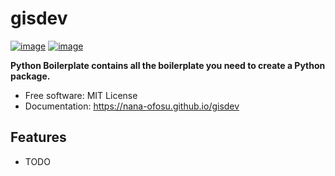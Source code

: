 # gisdev


[![image](https://img.shields.io/pypi/v/gisdev.svg)](https://pypi.python.org/pypi/gisdev)
[![image](https://img.shields.io/conda/vn/conda-forge/gisdev.svg)](https://anaconda.org/conda-forge/gisdev)


**Python Boilerplate contains all the boilerplate you need to create a Python package.**


-   Free software: MIT License
-   Documentation: https://nana-ofosu.github.io/gisdev
    

## Features

-   TODO
